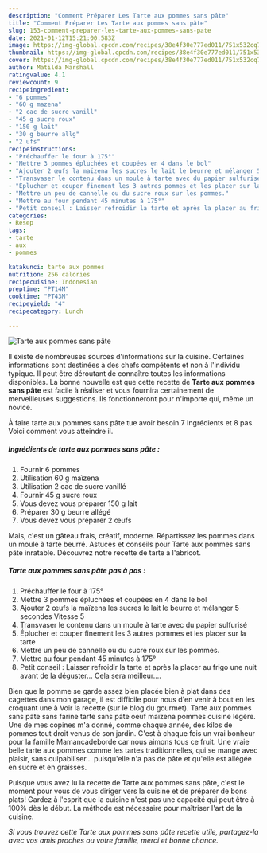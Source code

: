 ```yaml
---
description: "Comment Préparer Les Tarte aux pommes sans pâte"
title: "Comment Préparer Les Tarte aux pommes sans pâte"
slug: 153-comment-preparer-les-tarte-aux-pommes-sans-pate
date: 2021-01-12T15:21:00.583Z
image: https://img-global.cpcdn.com/recipes/38e4f30e777ed011/751x532cq70/tarte-aux-pommes-sans-pate-photo-principale-de-la-recette.jpg
thumbnail: https://img-global.cpcdn.com/recipes/38e4f30e777ed011/751x532cq70/tarte-aux-pommes-sans-pate-photo-principale-de-la-recette.jpg
cover: https://img-global.cpcdn.com/recipes/38e4f30e777ed011/751x532cq70/tarte-aux-pommes-sans-pate-photo-principale-de-la-recette.jpg
author: Matilda Marshall
ratingvalue: 4.1
reviewcount: 9
recipeingredient:
- "6 pommes"
- "60 g mazena"
- "2 cac de sucre vanill"
- "45 g sucre roux"
- "150 g lait"
- "30 g beurre allg"
- "2 ufs"
recipeinstructions:
- "Préchauffer le four à 175°"
- "Mettre 3 pommes épluchées et coupées en 4 dans le bol"
- "Ajouter 2 œufs la maïzena les sucres le lait le beurre et mélanger 5 secondes Vitesse 5"
- "Transvaser le contenu dans un moule à tarte avec du papier sulfurisé"
- "Éplucher et couper finement les 3 autres pommes et les placer sur la tarte"
- "Mettre un peu de cannelle ou du sucre roux sur les pommes."
- "Mettre au four pendant 45 minutes à 175°"
- "Petit conseil : Laisser refroidir la tarte et après la placer au frigo une nuit avant de la déguster... Cela sera meilleur...."
categories:
- Resep
tags:
- tarte
- aux
- pommes

katakunci: tarte aux pommes 
nutrition: 256 calories
recipecuisine: Indonesian
preptime: "PT14M"
cooktime: "PT43M"
recipeyield: "4"
recipecategory: Lunch

---
```



![Tarte aux pommes sans pâte](https://img-global.cpcdn.com/recipes/38e4f30e777ed011/751x532cq70/tarte-aux-pommes-sans-pate-photo-principale-de-la-recette.jpg)

Il existe de nombreuses sources d'informations sur la cuisine. Certaines informations sont destinées à des chefs compétents et non à l'individu typique. Il peut être déroutant de connaître toutes les informations disponibles. La bonne nouvelle est que cette recette de <strong> Tarte aux pommes sans pâte </strong> est facile à réaliser et vous fournira certainement de merveilleuses suggestions. Ils fonctionneront pour n'importe qui, même un novice.

<!--inarticleads1-->

À faire tarte aux pommes sans pâte tue avoir besoin 7 Ingrédients et 8 pas. Voici comment vous atteindre il.

##### Ingrédients de tarte aux pommes sans pâte :

1. Fournir 6 pommes
1. Utilisation 60 g maïzena
1. Utilisation 2 cac de sucre vanillé
1. Fournir 45 g sucre roux
1. Vous devez vous préparer 150 g lait
1. Préparer 30 g beurre allégé
1. Vous devez vous préparer 2 œufs


Mais, c&#39;est un gâteau frais, créatif, moderne. Répartissez les pommes dans un moule à tarte beurré. Astuces et conseils pour Tarte aux pommes sans pâte inratable. Découvrez notre recette de tarte à l&#39;abricot. 

<!--inarticleads2-->

##### Tarte aux pommes sans pâte pas à pas :

1. Préchauffer le four à 175°
1. Mettre 3 pommes épluchées et coupées en 4 dans le bol
1. Ajouter 2 œufs la maïzena les sucres le lait le beurre et mélanger 5 secondes Vitesse 5
1. Transvaser le contenu dans un moule à tarte avec du papier sulfurisé
1. Éplucher et couper finement les 3 autres pommes et les placer sur la tarte
1. Mettre un peu de cannelle ou du sucre roux sur les pommes.
1. Mettre au four pendant 45 minutes à 175°
1. Petit conseil : Laisser refroidir la tarte et après la placer au frigo une nuit avant de la déguster... Cela sera meilleur....


Bien que la pomme se garde assez bien placée bien à plat dans des cagettes dans mon garage, il est difficile pour nous d&#39;en venir à bout en les croquant une à Voir la recette (sur le blog du gourmet). Tarte aux pommes sans pâte sans farine tarte sans pâte oeuf maïzena pommes cuisine légère. Une de mes copines m&#39;a donné, comme chaque année, des kilos de pommes tout droit venus de son jardin. C&#39;est à chaque fois un vrai bonheur pour la famille Mamancadeborde car nous aimons tous ce fruit. Une vraie belle tarte aux pommes comme les tartes traditionnelles, qui se mange avec plaisir, sans culpabiliser… puisqu&#39;elle n&#39;a pas de pâte et qu&#39;elle est allégée en sucre et en graisses. 

<!--inarticleads1-->

<p>
Puisque vous avez lu la recette de Tarte aux pommes sans pâte, c'est le moment pour vous de vous diriger vers la cuisine et de préparer de bons plats! Gardez à l'esprit que la cuisine n'est pas une capacité qui peut être à 100% dès le début. La méthode est nécessaire pour maîtriser l'art de la cuisine.
</p>

<p>
<i>Si vous trouvez cette Tarte aux pommes sans pâte recette utile, partagez-la avec vos amis proches ou votre famille, merci et bonne chance.</i>
</p>
